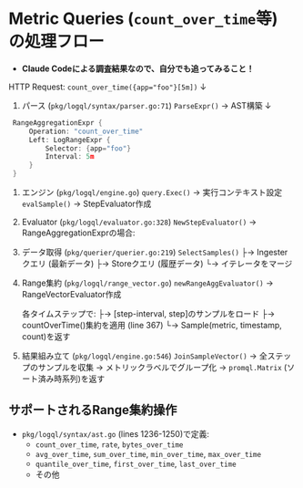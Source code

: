# Metric Queries (`count_over_time`等) の処理フロー
- **Claude Codeによる調査結果なので、自分でも追ってみること！**

HTTP Request: `count_over_time({app="foo"}[5m])`
    ↓
1. パース (`pkg/logql/syntax/parser.go:71`)
   `ParseExpr()` → AST構築
    ↓  

  ```go
   RangeAggregationExpr {
       Operation: "count_over_time"
       Left: LogRangeExpr {
           Selector: {app="foo"}
           Interval: 5m
       }
   }
   ```

1. エンジン (`pkg/logql/engine.go`)
   `query.Exec()` → 実行コンテキスト設定
   `evalSample()` → StepEvaluator作成

2. Evaluator (`pkg/logql/evaluator.go:328`)
   `NewStepEvaluator()`
   → RangeAggregationExprの場合:

3. データ取得 (`pkg/querier/querier.go:219`)
   `SelectSamples()`
       ├→ Ingesterクエリ (最新データ)
       ├→ Storeクエリ (履歴データ)
       └→ イテレータをマージ

4. Range集約 (`pkg/logql/range_vector.go`)
   `newRangeAggEvaluator()`
   → RangeVectorEvaluator作成

   各タイムステップで:
       ├→ [step-interval, step]のサンプルをロード
       ├→ countOverTime()集約を適用 (line 367)
       └→ Sample(metric, timestamp, count)を返す

5. 結果組み立て (`pkg/logql/engine.go:546`)
   `JoinSampleVector()`
   → 全ステップのサンプルを収集
   → メトリックラベルでグループ化
   → `promql.Matrix` (ソート済み時系列)を返す

## サポートされるRange集約操作
- `pkg/logql/syntax/ast.go` (lines 1236-1250)で定義:
  - `count_over_time`, `rate`, `bytes_over_time`
  - `avg_over_time`, `sum_over_time`, `min_over_time`, `max_over_time`
  - `quantile_over_time`, `first_over_time`, `last_over_time`
  - その他